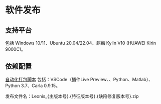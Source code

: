 # 软件发布

## 支持平台
包括 Windows 10/11、Ubuntu 20.04/22.04、麒麟 Kylin V10 (HUAWEI Kirin 9000C)。

## 依赖配置

[自动化打包脚本](publish.py) 包括：VSCode（插件Live Preview、、Python、Matlab）、Python 3.7、Carla 0.9.15。

发布文件名：Leonis_{主版本号}.{特征版本号}.{缺陷修复版本号}.zip
